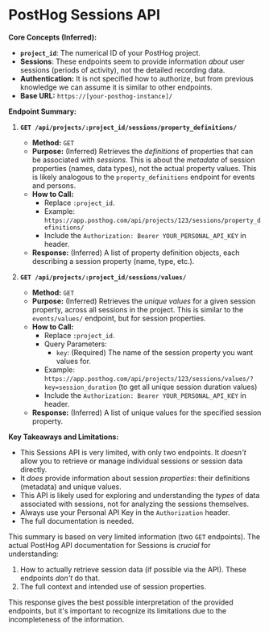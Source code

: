 # PostHog Sessions API

**Core Concepts (Inferred):**

*   **`project_id`**: The numerical ID of your PostHog project.
*   **Sessions**: These endpoints seem to provide information *about* user sessions (periods of activity), not the detailed recording data.
* **Authentication:** It is not specified how to authorize, but from previous knowledge we can assume it is similar to other endpoints.
*   **Base URL:** `https://[your-posthog-instance]/`

**Endpoint Summary:**

1.  **`GET /api/projects/:project_id/sessions/property_definitions/`**

    *   **Method:** `GET`
    *   **Purpose:** (Inferred) Retrieves the *definitions* of properties that can be associated with *sessions*. This is about the *metadata* of session properties (names, data types), not the actual property values. This is likely analogous to the `property_definitions` endpoint for events and persons.
    *   **How to Call:**
        *   Replace `:project_id`.
        *   Example: `https://app.posthog.com/api/projects/123/sessions/property_definitions/`
        *   Include the `Authorization: Bearer YOUR_PERSONAL_API_KEY` in header.
    *   **Response:** (Inferred) A list of property definition objects, each describing a session property (name, type, etc.).

2.  **`GET /api/projects/:project_id/sessions/values/`**

    *   **Method:** `GET`
    *   **Purpose:** (Inferred) Retrieves the *unique values* for a given session property, across all sessions in the project. This is similar to the `events/values/` endpoint, but for session properties.
    *   **How to Call:**
        *   Replace `:project_id`.
        *   Query Parameters:
            *   `key`: (Required) The name of the session property you want values for.
        *   Example: `https://app.posthog.com/api/projects/123/sessions/values/?key=session_duration` (to get all unique session duration values)
        *   Include the `Authorization: Bearer YOUR_PERSONAL_API_KEY` in header.
    *   **Response:** (Inferred) A list of unique values for the specified session property.

**Key Takeaways and Limitations:**

*   This Sessions API is very limited, with only two endpoints. It *doesn't* allow you to retrieve or manage individual sessions or session data directly.
*   It *does* provide information about session *properties*: their definitions (metadata) and unique values.
*   This API is likely used for exploring and understanding the *types* of data associated with sessions, not for analyzing the sessions themselves.
*   Always use your Personal API Key in the `Authorization` header.
*   The full documentation is needed.

This summary is based on very limited information (two `GET` endpoints). The actual PostHog API documentation for Sessions is *crucial* for understanding:

1.  How to actually retrieve session data (if possible via the API). These endpoints *don't* do that.
2.  The full context and intended use of session properties.

This response gives the best possible interpretation of the provided endpoints, but it's important to recognize its limitations due to the incompleteness of the information.
